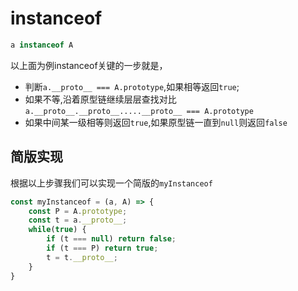 # instanceof
```javascript
a instanceof A
```
以上面为例instanceof关键的一步就是，
- 判断`a.__proto__ === A.prototype`,如果相等返回`true`;
- 如果不等,沿着原型链继续层层查找对比`a.__proto__.__proto__.....__proto__ === A.prototype`
- 如果中间某一级相等则返回`true`,如果原型链一直到`null`则返回`false`

## 简版实现
根据以上步骤我们可以实现一个简版的`myInstanceof`
```javascript
const myInstanceof = (a, A) => {
    const P = A.prototype;
    const t = a.__proto__;
    while(true) {
        if (t === null) return false;
        if (t === P) return true;
        t = t.__proto__;
    }
}
```

